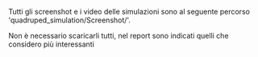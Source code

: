 Tutti gli screenshot e i video delle simulazioni sono al seguente percorso 'quadruped_simulation/Screenshot/'.

Non è necessario scaricarli tutti, nel report sono indicati quelli che considero più interessanti
